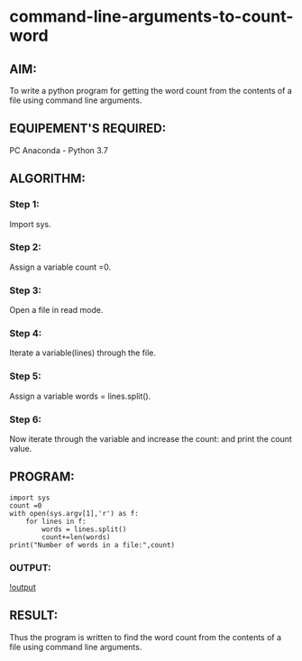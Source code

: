 # command-line-arguments-to-count-word
## AIM:
To write a python program for getting the word count from the contents of a file using command line arguments.
## EQUIPEMENT'S REQUIRED: 
PC
Anaconda - Python 3.7
## ALGORITHM: 
### Step 1:
Import sys.

### Step 2: 
Assign a variable count =0.
 
### Step 3: 
Open a file in read mode.

### Step 4:  
Iterate a variable(lines) through the file.

### Step 5: 
Assign a variable words = lines.split().

### Step 6: 
Now iterate through the variable and increase the count: and print the count value.

## PROGRAM:
~~~
import sys
count =0
with open(sys.argv[1],'r') as f:
    for lines in f:
        words = lines.split()
        count+=len(words)
print("Number of words in a file:",count)  
~~~

### OUTPUT:
[!output](./command.png)




## RESULT:
Thus the program is written to find the word count from the contents of a file using command line arguments.
